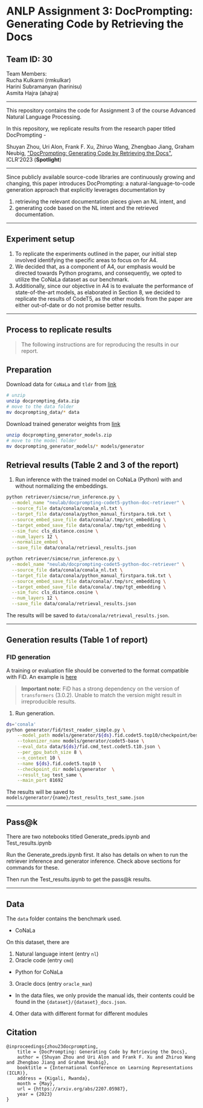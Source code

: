 # ANLP Assignment 3: DocPrompting: Generating Code by Retrieving the Docs

## Team ID: 30
Team Members:   
Rucha Kulkarni (rmkulkar)   
Harini Subramanyan (harinisu)   
Asmita Hajra (ahajra)   

--- 

This repository contains the code for Assignment 3 of the course Advanced Natural Language Processing. 

In this repository, we replicate results from the research paper titled DocPrompting -

Shuyan Zhou, Uri Alon, Frank F. Xu, Zhiruo Wang, Zhengbao Jiang, Graham Neubig, ["DocPrompting: Generating Code by Retrieving the Docs"](https://arxiv.org/pdf/2207.05987.pdf),
ICLR'2023 (**Spotlight**) 

---


Since publicly available source-code libraries are continuously growing and changing, this paper 
introduces DocPrompting: a natural-language-to-code generation approach that explicitly leverages documentation by
1. retrieving the relevant documentation pieces given an NL intent, 
and
2. generating code based on the NL intent and the retrieved documentation. 


---

## Experiment setup

1. To replicate the experiments outlined in the paper, our initial step involved identifying the specific areas to focus on for A4. 
2. We decided that, as a component of A4, our emphasis would be directed towards Python programs, and consequently, we opted to utilize the CoNaLa dataset as our benchmark.
3. Additionally, since our objective in A4 is to evaluate the performance of state-of-the-art models, as elaborated in Section 8, we decided to replicate the results of CodeT5, as the other models from the paper are either out-of-date or do not promise better results.
   
---

## Process to replicate results

>The following instructions are for reproducing the results in our report.

## Preparation

Download data for `CoNaLa` and `tldr` from [link](https://drive.google.com/file/d/1CzNlo8-e4XqrgAME5zHEWEKIQMPga0xl/view?usp=sharing)
```bash
# unzip
unzip docprompting_data.zip
# move to the data folder
mv docprompting_data/* data
```

Download trained generator weights from [link](https://drive.google.com/file/d/1NmPMxY1EOWkjM7S8VSKa13DKJmEZ3TqV/view?usp=sharing)
```bash
unzip docprompting_generator_models.zip
# move to the model folder
mv docprompting_generator_models/* models/generator

```
## Retrieval results (Table 2 and 3 of the report)

1. Run inference with the trained model on CoNaLa (Python) with and without normalizing the embeddings.
   
```bash
python retriever/simcse/run_inference.py \
  --model_name "neulab/docprompting-codet5-python-doc-retriever" \
  --source_file data/conala/conala_nl.txt \
  --target_file data/conala/python_manual_firstpara.tok.txt \
  --source_embed_save_file data/conala/.tmp/src_embedding \
  --target_embed_save_file data/conala/.tmp/tgt_embedding \
  --sim_func cls_distance.cosine \
  --num_layers 12 \
  --normalize_embed \
  --save_file data/conala/retrieval_results.json
```

```bash
python retriever/simcse/run_inference.py \
  --model_name "neulab/docprompting-codet5-python-doc-retriever" \
  --source_file data/conala/conala_nl.txt \
  --target_file data/conala/python_manual_firstpara.tok.txt \
  --source_embed_save_file data/conala/.tmp/src_embedding \
  --target_embed_save_file data/conala/.tmp/tgt_embedding \
  --sim_func cls_distance.cosine \
  --num_layers 12 \
  --save_file data/conala/retrieval_results.json
```

The results will be saved to `data/conala/retrieval_results.json`.

---
## Generation results (Table 1 of report)

### FID generation


A training or evaluation file should be converted to the format compatible with FiD. 
An example is [here](./data/conala/example_fid_data.json)
> **Important note**: FiD has a strong dependency on the version of `transformers` (3.0.2).
> Unable to match the version might result in irreproducible results.
> 
1. Run generation.
   
```bash
ds='conala'
python generator/fid/test_reader_simple.py \
    --model_path models/generator/${ds}.fid.codet5.top10/checkpoint/best_dev/best_dev/ \
    --tokenizer_name models/generator/codet5-base \
    --eval_data data/${ds}/fid.cmd_test.codet5.t10.json \
    --per_gpu_batch_size 8 \
    --n_context 10 \
    --name ${ds}.fid.codet5.top10 \
    --checkpoint_dir models/generator  \
    --result_tag test_same \
    --main_port 81692
```
The results will be saved to `models/generator/{name}/test_results_test_same.json`

---
## Pass@k

There are two notebooks titled Generate_preds.ipynb and Test_results.ipynb

Run the Generate_preds.ipynb first. It also has details on when to run the retriever inference and generator inference. 
Check above sections for commands for these.

Then run the Test_results.ipynb to get the pass@k results.

---

## Data
The `data` folder contains the benchmark used.
* CoNaLa

On this dataset, there are
1. Natural language intent (entry `nl`)
2. Oracle code (entry `cmd`) 
  * Python for CoNaLa
3. Oracle docs (entry `oracle_man`) 
  * In the data files, we only provide the manual ids, their contents could be found in the `{dataset}/{dataset}_docs.json`.
4. Other data with different format for different modules


## Citation
```
@inproceedings{zhou23docprompting,
    title = {DocPrompting: Generating Code by Retrieving the Docs},
    author = {Shuyan Zhou and Uri Alon and Frank F. Xu and Zhiruo Wang and Zhengbao Jiang and Graham Neubig},
    booktitle = {International Conference on Learning Representations (ICLR)},
    address = {Kigali, Rwanda},
    month = {May},
    url = {https://arxiv.org/abs/2207.05987},
    year = {2023}
}
```
